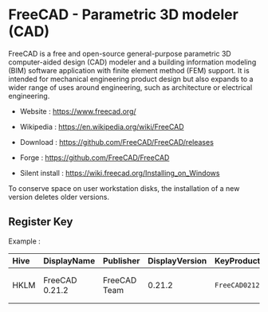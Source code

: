 # FreeCAD - Parametric 3D modeler (CAD)

FreeCAD is a free and open-source general-purpose parametric 3D computer-aided design (CAD)
modeler and a building information modeling (BIM) software application
with finite element method (FEM) support. It is intended for mechanical
engineering product design but also expands to a wider range of uses
around engineering, such as architecture or electrical engineering.

* Website : https://www.freecad.org/
* Wikipedia : https://en.wikipedia.org/wiki/FreeCAD

* Download : https://github.com/FreeCAD/FreeCAD/releases
* Forge : https://github.com/FreeCAD/FreeCAD
* Silent install : https://wiki.freecad.org/Installing_on_Windows

To conserve space on user workstation disks, the installation of a new
version deletes older versions.


## Register Key

Example :

 | Hive | DisplayName | Publisher | DisplayVersion | KeyProduct | UninstallExe |
 |:---- |:----------- |:--------- |:-------------- |:---------- |:------------ |
 | HKLM | FreeCAD 0.21.2 | FreeCAD Team | 0.21.2 | `FreeCAD0212` | `"C:\Program Files\FreeCAD 0.21\Uninstall-FreeCAD.exe"` |
